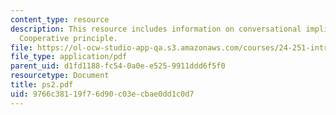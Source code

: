 ```yaml
---
content_type: resource
description: This resource includes information on conversational implicature, and
  Cooperative principle.
file: https://ol-ocw-studio-app-qa.s3.amazonaws.com/courses/24-251-introduction-to-philosophy-of-language-spring-2006/9766c38119f76d90c03ecbae0dd1c0d7_ps2.pdf
file_type: application/pdf
parent_uid: d1fd1188-fc54-0a0e-e525-9911ddd6f5f0
resourcetype: Document
title: ps2.pdf
uid: 9766c381-19f7-6d90-c03e-cbae0dd1c0d7
---
```

